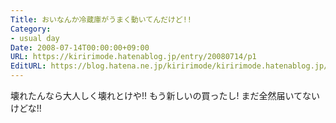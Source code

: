 ```yaml
---
Title: おいなんか冷蔵庫がうまく動いてんだけど!!
Category:
- usual day
Date: 2008-07-14T00:00:00+09:00
URL: https://kiririmode.hatenablog.jp/entry/20080714/p1
EditURL: https://blog.hatena.ne.jp/kiririmode/kiririmode.hatenablog.jp/atom/entry/8454420450078214616
---
```



壊れたんなら大人しく壊れとけや!!
もう新しいの買ったし!
まだ全然届いてないけどな!!
